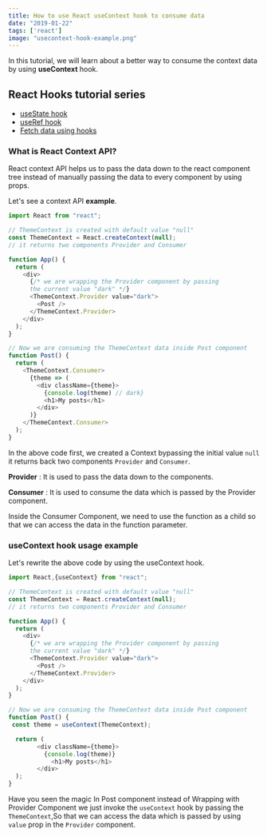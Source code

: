 ```yaml
---
title: How to use React useContext hook to consume data
date: "2019-01-22"
tags: ['react']
image: "usecontext-hook-example.png"
---
```


In this tutorial, we will learn about a better way to consume the context data by using  __useContext__
hook.


## React Hooks tutorial series

 - [useState hook](/stateful-functional-components-react-hooks/)
 - [useRef hook](/react-useref-hook-example/)
 - [Fetch data using hooks](/ajax-requests-fetch-data-using-react-hooks/)

### What is React Context API?

React context API helps us to pass the data down to the react component tree instead of manually passing the data to every component by using props.

Let's see a context API __example__.

```js
import React from "react";

// ThemeContext is created with default value "null"
const ThemeContext = React.createContext(null);
// it returns two components Provider and Consumer

function App() {
  return (
    <div>
      {/* we are wrapping the Provider component by passing
      the current value "dark" */}
      <ThemeContext.Provider value="dark">
        <Post />
      </ThemeContext.Provider>
    </div>
  );
}

// Now we are consuming the ThemeContext data inside Post component
function Post() {
  return (
    <ThemeContext.Consumer>
      {theme => (
        <div className={theme}>
          {console.log(theme) // dark}
          <h1>My posts</h1>
        </div>
      )}
    </ThemeContext.Consumer>
  );
}

```

In the above code first, we created a Context bypassing the initial value `null` it returns back two components `Provider` and `Consumer`.

__Provider__ : It is used to pass the data down to the components.

__Consumer__ : It is used to consume the data which is passed by the Provider component.

Inside the Consumer Component, we need to use the function as a child so that we can access the data in the function parameter.


### useContext hook usage example

Let's rewrite the above code by using the useContext hook.

```js
import React,{useContext} from "react";

// ThemeContext is created with default value "null"
const ThemeContext = React.createContext(null);
// it returns two components Provider and Consumer

function App() {
  return (
    <div>
      {/* we are wrapping the Provider component by passing
      the current value "dark" */}
      <ThemeContext.Provider value="dark">
        <Post />
      </ThemeContext.Provider>
    </div>
  );
}

// Now we are consuming the ThemeContext data inside Post component
function Post() {
 const theme = useContext(ThemeContext);

  return (
        <div className={theme}>
          {console.log(theme)}
            <h1>My posts</h1>
        </div>
  );
}
```

Have you seen the magic In  Post component instead of Wrapping with Provider Component we just invoke the `useContext` hook by passing the `ThemeContext`,So that we can access the data which is passed by using `value` prop in the `Provider` component.